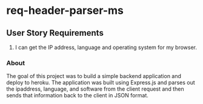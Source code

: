 # req-header-parser-ms

## User Story Requirements
1. I can get the IP address, language and operating system for my browser.

### About
The goal of this project was to build a simple backend application and deploy to heroku.
The application was built using Express.js and parses out the ipaddress, language, and software 
from the client request and then sends that information back to the client in JSON format.
